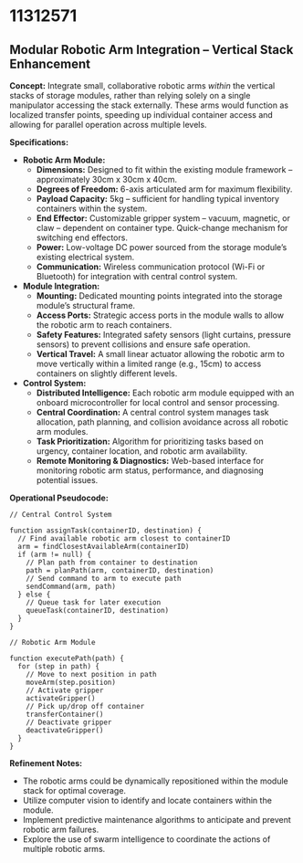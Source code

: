 # 11312571

## Modular Robotic Arm Integration – Vertical Stack Enhancement

**Concept:** Integrate small, collaborative robotic arms *within* the vertical stacks of storage modules, rather than relying solely on a single manipulator accessing the stack externally. These arms would function as localized transfer points, speeding up individual container access and allowing for parallel operation across multiple levels.

**Specifications:**

*   **Robotic Arm Module:**
    *   **Dimensions:** Designed to fit within the existing module framework – approximately 30cm x 30cm x 40cm.
    *   **Degrees of Freedom:** 6-axis articulated arm for maximum flexibility.
    *   **Payload Capacity:** 5kg – sufficient for handling typical inventory containers within the system.
    *   **End Effector:** Customizable gripper system – vacuum, magnetic, or claw – dependent on container type. Quick-change mechanism for switching end effectors.
    *   **Power:** Low-voltage DC power sourced from the storage module’s existing electrical system.
    *   **Communication:** Wireless communication protocol (Wi-Fi or Bluetooth) for integration with central control system.
*   **Module Integration:**
    *   **Mounting:** Dedicated mounting points integrated into the storage module’s structural frame.
    *   **Access Ports:** Strategic access ports in the module walls to allow the robotic arm to reach containers.
    *   **Safety Features:** Integrated safety sensors (light curtains, pressure sensors) to prevent collisions and ensure safe operation.
    *   **Vertical Travel:**  A small linear actuator allowing the robotic arm to move vertically within a limited range (e.g., 15cm) to access containers on slightly different levels.
*   **Control System:**
    *   **Distributed Intelligence:** Each robotic arm module equipped with an onboard microcontroller for local control and sensor processing.
    *   **Central Coordination:** A central control system manages task allocation, path planning, and collision avoidance across all robotic arm modules.
    *   **Task Prioritization:** Algorithm for prioritizing tasks based on urgency, container location, and robotic arm availability.
    *   **Remote Monitoring & Diagnostics:** Web-based interface for monitoring robotic arm status, performance, and diagnosing potential issues.

**Operational Pseudocode:**

```
// Central Control System

function assignTask(containerID, destination) {
  // Find available robotic arm closest to containerID
  arm = findClosestAvailableArm(containerID)
  if (arm != null) {
    // Plan path from container to destination
    path = planPath(arm, containerID, destination)
    // Send command to arm to execute path
    sendCommand(arm, path)
  } else {
    // Queue task for later execution
    queueTask(containerID, destination)
  }
}

// Robotic Arm Module

function executePath(path) {
  for (step in path) {
    // Move to next position in path
    moveArm(step.position)
    // Activate gripper
    activateGripper()
    // Pick up/drop off container
    transferContainer()
    // Deactivate gripper
    deactivateGripper()
  }
}
```

**Refinement Notes:**

*   The robotic arms could be dynamically repositioned within the module stack for optimal coverage.
*   Utilize computer vision to identify and locate containers within the module.
*   Implement predictive maintenance algorithms to anticipate and prevent robotic arm failures.
*   Explore the use of swarm intelligence to coordinate the actions of multiple robotic arms.